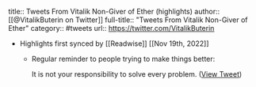 title:: Tweets From Vitalik Non-Giver of Ether (highlights)
author:: [[@VitalikButerin on Twitter]]
full-title:: "Tweets From Vitalik Non-Giver of Ether"
category:: #tweets
url:: https://twitter.com/VitalikButerin

- Highlights first synced by [[Readwise]] [[Nov 19th, 2022]]
	- Regular reminder to people trying to make things better:
	  
	  It is not your responsibility to solve every problem. ([View Tweet](https://twitter.com/VitalikButerin/status/1560725412786753536))